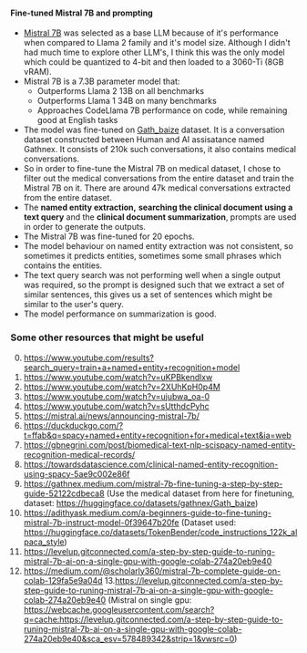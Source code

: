 #### Fine-tuned Mistral 7B and prompting
* [Mistral 7B](https://mistral.ai/news/announcing-mistral-7b/) was selected as a base LLM because of it's performance when compared to Llama 2 family and it's model size. Although I didn't had much time to explore other LLM's, I think this was the only model which could be quantized to 4-bit and then loaded to a 3060-Ti (8GB vRAM).
* Mistral 7B is a 7.3B parameter model that:
    * Outperforms Llama 2 13B on all benchmarks
    * Outperforms Llama 1 34B on many benchmarks
    * Approaches CodeLlama 7B performance on code, while remaining good at English tasks
* The model was fine-tuned on [Gath_baize](https://huggingface.co/datasets/gathnex/Gath_baize) dataset. It is a conversation dataset constructed between Human and AI assisatance named Gathnex. It consists of 210k such conversations, it also contains medical conversations.
* So in order to fine-tune the Mistral 7B on medical dataset, I chose to filter out the medical conversations from the entire dataset and train the Mistral 7B on it. There are around 47k medical conversations extracted from the entire dataset.
* The **named entity extraction,** **searching the clinical document using a text query** and the **clinical document summarization**, prompts are used in order to generate the outputs.
* The Mistral 7B was fine-tuned for 20 epochs.
* The model behaviour on named entity extraction was not consistent, so sometimes it predicts entities, sometimes some small phrases which contains the entities.
* The text query search was not performing well when a single output was required, so the prompt is designed such that we extract a set of similar sentences, this gives us a set of sentences which might be similar to the user's query.
* The model performance on summarization is good.


### Some other resources that might be useful
0. https://www.youtube.com/results?search_query=train+a+named+entity+recognition+model
1. https://www.youtube.com/watch?v=uKPBkendlxw
2. https://www.youtube.com/watch?v=2XUhKpH0p4M
3. https://www.youtube.com/watch?v=ujubwa_oa-0
4. https://www.youtube.com/watch?v=sUtthdcPyhc
5. https://mistral.ai/news/announcing-mistral-7b/
6. https://duckduckgo.com/?t=ffab&q=spacy+named+entity+recognition+for+medical+text&ia=web
7. https://gbnegrini.com/post/biomedical-text-nlp-scispacy-named-entity-recognition-medical-records/
8. https://towardsdatascience.com/clinical-named-entity-recognition-using-spacy-5ae9c002e86f
9. https://gathnex.medium.com/mistral-7b-fine-tuning-a-step-by-step-guide-52122cdbeca8 (Use the medical dataset from here for finetuning, dataset: https://huggingface.co/datasets/gathnex/Gath_baize)
10. https://adithyask.medium.com/a-beginners-guide-to-fine-tuning-mistral-7b-instruct-model-0f39647b20fe (Dataset used: https://huggingface.co/datasets/TokenBender/code_instructions_122k_alpaca_style)
11. https://levelup.gitconnected.com/a-step-by-step-guide-to-runing-mistral-7b-ai-on-a-single-gpu-with-google-colab-274a20eb9e40
12. https://medium.com/@scholarly360/mistral-7b-complete-guide-on-colab-129fa5e9a04d
13.https://levelup.gitconnected.com/a-step-by-step-guide-to-runing-mistral-7b-ai-on-a-single-gpu-with-google-colab-274a20eb9e40
(Mistral on single gpu: https://webcache.googleusercontent.com/search?q=cache:https://levelup.gitconnected.com/a-step-by-step-guide-to-runing-mistral-7b-ai-on-a-single-gpu-with-google-colab-274a20eb9e40&sca_esv=578489342&strip=1&vwsrc=0)
